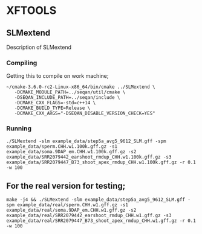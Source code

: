 # XFTOOLS

## SLMextend

Description of SLMextend

### Compiling

Getting this to compile on work machine;

```
~/cmake-3.6.0-rc2-Linux-x86_64/bin/cmake ../SLMextend \
   -DCMAKE_MODULE_PATH=../seqan/util/cmake \
   -DSEQAN_INCLUDE_PATH=../seqan/include \
   -DCMAKE_CXX_FLAGS=-std=c++14 \
   -DCMAKE_BUILD_TYPE=Release \
   -DCMAKE_CXX_ARGS="-DSEQAN_DISABLE_VERSION_CHECK=YES" 
```

### Running

```
./SLMextend -slm example_data/step5a_avg5_9612_SLM.gff -spm example_data/sperm.CHH.w1.100k.gff.gz -s1 example_data/soma.9DAP_em.CHH.w1.100k.gff.gz -s2 example_data/SRR2079442_earshoot_rmdup_CHH.w1.100k.gff.gz -s3 example_data/SRR2079447_B73_shoot_apex_rmdup_CHH.w1.100k.gff.gz -r 0.1 -w 100
```


## For the real version for testing;

```
make -j4 && ./SLMextend -slm example_data/step5a_avg5_9612_SLM.gff -spm example_data/real/sperm.CHH.w1.gff.gz -s1 example_data/real/soma.9DAP_em.CHH.w1.gff.gz -s2 example_data/real/SRR2079442_earshoot_rmdup_CHH.w1.gff.gz -s3 example_data/real/SRR2079447_B73_shoot_apex_rmdup_CHH.w1.gff.gz -r 0.1 -w 100
```
